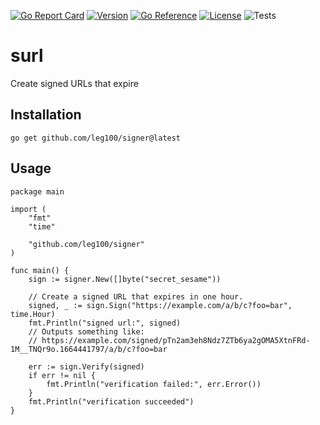 [![Go Report Card](https://goreportcard.com/badge/github.com/leg100/signer)](https://goreportcard.com/report/github.com/leg100/signer)
[![Version](https://img.shields.io/badge/goversion-1.18.x-blue.svg)](https://golang.org)
[![Go Reference](https://pkg.go.dev/badge/github.com/leg100/signer.svg)](https://pkg.go.dev/github.com/leg100/signer)
[![License](http://img.shields.io/badge/license-mit-blue.svg?style=flat-square)](https://raw.githubusercontent.com/leg100/goblender/master/LICENSE)
![Tests](https://github.com/leg100/signer/actions/workflows/tests.yml/badge.svg)
# surl

Create signed URLs that expire

## Installation

`go get github.com/leg100/signer@latest`

## Usage

```golang
package main

import (
	"fmt"
	"time"

	"github.com/leg100/signer"
)

func main() {
	sign := signer.New([]byte("secret_sesame"))

	// Create a signed URL that expires in one hour.
	signed, _ := sign.Sign("https://example.com/a/b/c?foo=bar", time.Hour)
	fmt.Println("signed url:", signed)
	// Outputs something like:
	// https://example.com/signed/pTn2am3eh8Ndz7ZTb6ya2gOMA5XtnFRd-1M__TNQr9o.1664441797/a/b/c?foo=bar

	err := sign.Verify(signed)
	if err != nil {
		fmt.Println("verification failed:", err.Error())
	}
	fmt.Println("verification succeeded")
}
```
